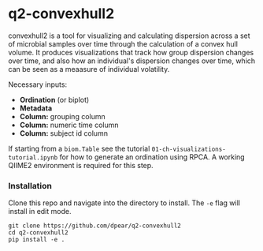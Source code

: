 # q2-convexhull2

convexhull2 is a tool for visualizing and calculating dispersion across a set of microbial samples over time through the calculation of a convex hull volume. It produces visualizations that track how group dispersion changes over time, and also how an individual's dispersion changes over time, which can be seen as a meaasure of individual volatility.

Necessary inputs:
- **Ordination** (or biplot)
- **Metadata**
- **Column:** grouping column
- **Column:** numeric time column
- **Column:** subject id column

If starting from a `biom.Table` see the tutorial `01-ch-visualizations-tutorial.ipynb` for how to generate an ordination using RPCA. A working QIIME2 environment is required for this step.
### Installation

Clone this repo and navigate into the directory to install. The `-e` flag will install in edit mode.
```
git clone https://github.com/dpear/q2-convexhull2
cd q2-convexhull2
pip install -e .

```

